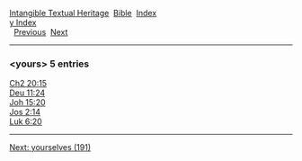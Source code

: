 [Intangible Textual Heritage](../../index)  [Bible](../index) 
[Index](index)   
[y Index](_y_)  
  [Previous](c12688)  [Next](c12690) 

------------------------------------------------------------------------

### &lt;yours&gt; 5 entries

[Ch2 20:15](../kjv/ch2020.htm#015)  
[Deu 11:24](../kjv/deu011.htm#024)  
[Joh 15:20](../kjv/joh015.htm#020)  
[Jos 2:14](../kjv/jos002.htm#014)  
[Luk 6:20](../kjv/luk006.htm#020)  

------------------------------------------------------------------------

[Next: yourselves (191)](c12690)
